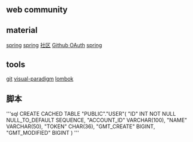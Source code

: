  ## web community
 
 ## material
[spring](https://spring.io/guides)
[spring](https://spring.io/guides/gs/serving-web-content/)
[社区](https://www.elasticsearch.cn/explore)
[Github OAuth](https://developer.github.com/apps/building-oauth-apps/authorizing-oauth-apps/)
[spring](https://docs.spring.io/spring-boot/docs/2.0.0.RC1/reference/htmlsingle/#boot-features-embedded-database)

 ## tools
[git](https://git-scm.com/downloads)
[visual-paradigm](https://www.visual-paradigm.com/cn/)
[lombok](https://projectlombok.org)
## 脚本
'''sql 
CREATE CACHED TABLE "PUBLIC"."USER"(
    "ID" INT NOT NULL NULL_TO_DEFAULT SEQUENCE,
    "ACCOUNT_ID" VARCHAR(100),
    "NAME" VARCHAR(50),
    "TOKEN" CHAR(36),
    "GMT_CREATE" BIGINT,
    "GMT_MODIFIED" BIGINT
)
'''